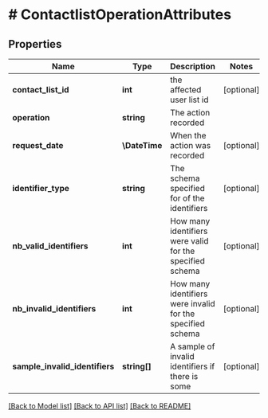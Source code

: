 # # ContactlistOperationAttributes

## Properties

Name | Type | Description | Notes
------------ | ------------- | ------------- | -------------
**contact_list_id** | **int** | the affected user list id | [optional]
**operation** | **string** | The action recorded |
**request_date** | **\DateTime** | When the action was recorded | [optional]
**identifier_type** | **string** | The schema specified for of the identifiers | [optional]
**nb_valid_identifiers** | **int** | How many identifiers were valid for the specified schema | [optional]
**nb_invalid_identifiers** | **int** | How many identifiers were invalid for the specified schema | [optional]
**sample_invalid_identifiers** | **string[]** | A sample of invalid identifiers if there is some | [optional]

[[Back to Model list]](../../README.md#models) [[Back to API list]](../../README.md#endpoints) [[Back to README]](../../README.md)
